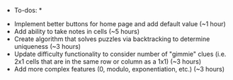 * To-dos: *
- Implement better buttons for home page and add default value (~1 hour)
- Add ability to take notes in cells (~5 hours)
- Create algorithm that solves puzzles via backtracking to determine uniqueness (~3 hours)
- Update difficulty functionality to consider number of "gimmie" clues (i.e. 2x1 cells that are in the same row or column as a 1x1) (~3 hours)
- Add more complex features (0, modulo, exponentiation, etc.) (~3 hours)
